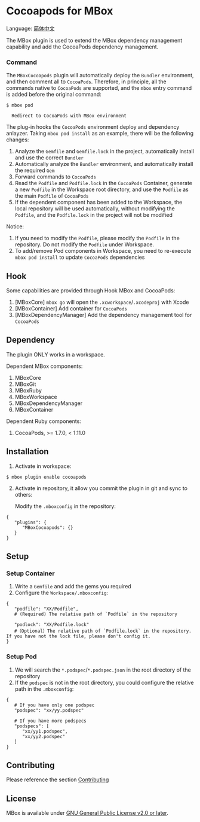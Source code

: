 # Cocoapods for MBox

Language: [简体中文](./README.zh-cn.md)

The MBox plugin is used to extend the MBox dependency management capability and add the CocoaPods dependency management.
### Command

The `MBoxCocoapods` plugin will automatically deploy the `Bundler` environment, and then comment all to `CocoaPods`. Therefore, in principle, all the commands native to `CocoaPods` are supported, and the `mbox` entry command is added before the original command:

```
$ mbox pod

  Redirect to CocoaPods with MBox environment
```

The plug-in hooks the `CocoaPods` environment deploy and dependency anlayzer. Taking `mbox pod install` as an example, there will be the following changes:

1. Analyze the `Gemfile` and `Gemfile.lock` in the project, automatically install and use the correct `Bundler`
1. Automatically analyze the `Bundler` environment, and automatically install the required `Gem`
1. Forward commands to `CocoaPods`
1. Read the `Podfile` and `Podfile.lock` in the `CocoaPods` Container, generate a new `Podfile` in the Workspace root directory, and use the `Podfile` as the main `Podfile` of `CocoaPods`
1. If the dependent component has been added to the Workspace, the local repository will be used automatically, without modifying the `Podfile`, and the `Podfile.lock` in the project will not be modified

Notice:
1. If you need to modify the `Podfile`, please modify the `Podfile` in the repository. Do not modify the `Podfile` under Workspace.
1. To add/remove Pod components in Workspace, you need to re-execute `mbox pod install` to update `CocoaPods` dependencies

## Hook

Some capabilities are provided through Hook MBox and CocoaPods:

1. [MBoxCore] `mbox go` will open the `.xcworkspace`/`.xcodeproj` with Xcode
1. [MBoxContainer] Add container for `CocoaPods`
1. [MBoxDependencyManager] Add the dependency management tool for `CocoaPods`

## Dependency

The plugin ONLY works in a workspace.

Dependent MBox components:

1. MBoxCore
1. MBoxGit
1. MBoxRuby
1. MBoxWorkspace
1. MBoxDependencyManager
1. MBoxContainer

Dependent Ruby components:

1. CocoaPods, >= 1.7.0, < 1.11.0

## Installation

1. Activate in workspace:
```
$ mbox plugin enable cocoapods
```

2. Activate in repository, it allow you commit the plugin in git and sync to others:

    Modify the `.mboxconfig` in the repository:
```
{
   "plugins": {
      "MBoxCocoapods": {}
   }
}
```

## Setup
### Setup Container

1. Write a `Gemfile` and add the gems you required
1. Configure the `Workspace/.mboxconfig`:
```
{
   "podfile": "XX/Podfile", 
   # (Required) The relative path of `Podfile` in the repository

   "podlock": "XX/Podfile.lock" 
   #（Optional）The relative path of `Podfile.lock` in the repository. If you have not the lock file, please don't config it.
}
```

### Setup Pod

1. We will search the `*.podspec`/`*.podspec.json` in the root directory of the repository
1. If the `podspec` is not in the root directory, you could configure the relative path in the `.mboxconfig`:
```
{
   # If you have only one podspec
   "podspec": "xx/yy.podspec"

   # If you have more podspecs
   "podspecs": [
      "xx/yy1.podspec",
      "xx/yy2.podspec"
   ]
}
```

## Contributing
Please reference the section [Contributing](https://github.com/MBoxPlus/mbox#contributing)

## License
MBox is available under [GNU General Public License v2.0 or later](./LICENSE).